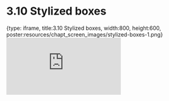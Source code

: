 # 3.10 Stylized boxes
 
{type: iframe, title:3.10 Stylized boxes, width:800, height:600, poster:resources/chapt_screen_images/stylized-boxes-1.png}
![](https://sayumiyork.github.io/miniCURE-16S_Test/stylized-boxes-1.html)
 

 
